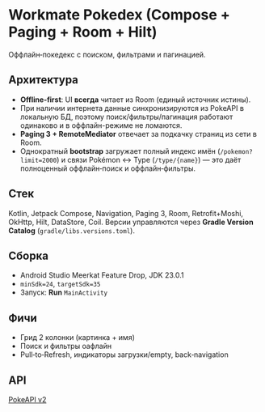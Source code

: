 # Workmate Pokedex (Compose + Paging + Room + Hilt)


Оффлайн‑покедекс с поиском, фильтрами и пагинацией.


## Архитектура
- **Offline‑first**: UI **всегда** читает из Room (единый источник истины).
- При наличии интернета данные синхронизируются из PokeAPI в локальную БД, поэтому
  поиск/фильтры/пагинация работают одинаково и в оффлайн-режиме не ломаются.
- **Paging 3 + RemoteMediator** отвечает за подкачку страниц из сети в Room.
- Однократный **bootstrap** загружает полный индекс имён (`/pokemon?limit=2000`) и связи
  Pokémon ↔ Type (`/type/{name}`) — это даёт полноценный оффлайн‑поиск и оффлайн‑фильтры.


## Стек
Kotlin, Jetpack Compose, Navigation, Paging 3, Room, Retrofit+Moshi, OkHttp, Hilt, DataStore, Coil.
Версии управляются через **Gradle Version Catalog** (`gradle/libs.versions.toml`).


## Сборка
- Android Studio Meerkat Feature Drop, JDK 23.0.1
- `minSdk=24`, `targetSdk=35`
- Запуск: **Run** `MainActivity`


## Фичи
- Грид 2 колонки (картинка + имя)
- Поиск и фильтры оaфлайн
- Pull‑to‑Refresh, индикаторы загрузки/empty, back‑navigation


## API
[PokeAPI v2](https://pokeapi.co/docs/v2)